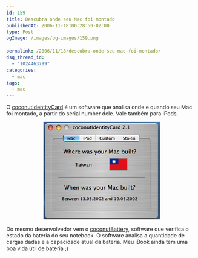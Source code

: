 ```yaml
---
id: 159
title: Descubra onde seu Mac foi montado
publishedAt: 2006-11-18T00:28:50-02:00
type: Post
ogImage: /images/og-images/159.png

permalink: /2006/11/18/descubra-onde-seu-mac-foi-montado/
dsq_thread_id:
  - "1024463799"
categories:
  - mac
tags:
  - mac
---
```

O [coconutIdentityCard](http://coconut-flavour.com/coconutidentitycard/index.html) é um software que analisa onde e quando seu Mac foi montado, a partir do serial number dele. Vale também para iPods.  


<center>
  <img id="image158" src="/wp-content/uploads/2006/11/macbattery.jpg" alt="Made in Taiwan" />
</center>

  
Do mesmo desenvolvedor vem o [coconutBattery](http://coconut-flavour.com/coconutbattery/index.html), software que verifica o estado da bateria do seu notebook. O software analisa a quantidade de cargas dadas e a capacidade atual da bateria. Meu iBook ainda tem uma boa vida útil de bateria ;)
